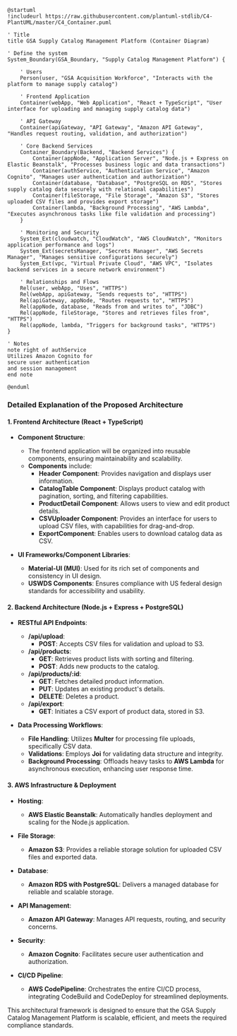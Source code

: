 ```plantuml
@startuml
!includeurl https://raw.githubusercontent.com/plantuml-stdlib/C4-PlantUML/master/C4_Container.puml

' Title
title GSA Supply Catalog Management Platform (Container Diagram)

' Define the system
System_Boundary(GSA_Boundary, "Supply Catalog Management Platform") {

    ' Users
    Person(user, "GSA Acquisition Workforce", "Interacts with the platform to manage supply catalog")

    ' Frontend Application
    Container(webApp, "Web Application", "React + TypeScript", "User interface for uploading and managing supply catalog data")

    ' API Gateway
    Container(apiGateway, "API Gateway", "Amazon API Gateway", "Handles request routing, validation, and authorization")

    ' Core Backend Services
    Container_Boundary(Backend, "Backend Services") {
        Container(appNode, "Application Server", "Node.js + Express on Elastic Beanstalk", "Processes business logic and data transactions")
        Container(authService, "Authentication Service", "Amazon Cognito", "Manages user authentication and authorization")
        Container(database, "Database", "PostgreSQL on RDS", "Stores supply catalog data securely with relational capabilities")
        Container(fileStorage, "File Storage", "Amazon S3", "Stores uploaded CSV files and provides export storage")
        Container(lambda, "Background Processing", "AWS Lambda", "Executes asynchronous tasks like file validation and processing")
    }

    ' Monitoring and Security
    System_Ext(cloudwatch, "CloudWatch", "AWS CloudWatch", "Monitors application performance and logs")
    System_Ext(secretsManager, "Secrets Manager", "AWS Secrets Manager", "Manages sensitive configurations securely")
    System_Ext(vpc, "Virtual Private Cloud", "AWS VPC", "Isolates backend services in a secure network environment")

    ' Relationships and Flows
    Rel(user, webApp, "Uses", "HTTPS")
    Rel(webApp, apiGateway, "Sends requests to", "HTTPS")
    Rel(apiGateway, appNode, "Routes requests to", "HTTPS")
    Rel(appNode, database, "Reads from and writes to", "JDBC")
    Rel(appNode, fileStorage, "Stores and retrieves files from", "HTTPS")
    Rel(appNode, lambda, "Triggers for background tasks", "HTTPS")
}

' Notes
note right of authService
Utilizes Amazon Cognito for
secure user authentication
and session management
end note

@enduml
```

### Detailed Explanation of the Proposed Architecture

#### 1. **Frontend Architecture (React + TypeScript)**

- **Component Structure**:
  - The frontend application will be organized into reusable components, ensuring maintainability and scalability.
  - **Components** include:
    - **Header Component**: Provides navigation and displays user information.
    - **CatalogTable Component**: Displays product catalog with pagination, sorting, and filtering capabilities.
    - **ProductDetail Component**: Allows users to view and edit product details.
    - **CSVUploader Component**: Provides an interface for users to upload CSV files, with capabilities for drag-and-drop.
    - **ExportComponent**: Enables users to download catalog data as CSV.
  
- **UI Frameworks/Component Libraries**:
  - **Material-UI (MUI)**: Used for its rich set of components and consistency in UI design.
  - **USWDS Components**: Ensures compliance with US federal design standards for accessibility and usability.

#### 2. **Backend Architecture (Node.js + Express + PostgreSQL)**

- **RESTful API Endpoints**:
  - **/api/upload**:
    - **POST**: Accepts CSV files for validation and upload to S3.
  - **/api/products**:
    - **GET**: Retrieves product lists with sorting and filtering.
    - **POST**: Adds new products to the catalog.
  - **/api/products/:id**:
    - **GET**: Fetches detailed product information.
    - **PUT**: Updates an existing product's details.
    - **DELETE**: Deletes a product.
  - **/api/export**:
    - **GET**: Initiates a CSV export of product data, stored in S3.

- **Data Processing Workflows**:
  - **File Handling**: Utilizes **Multer** for processing file uploads, specifically CSV data.
  - **Validations**: Employs **Joi** for validating data structure and integrity.
  - **Background Processing**: Offloads heavy tasks to **AWS Lambda** for asynchronous execution, enhancing user response time.

#### 3. **AWS Infrastructure & Deployment**

- **Hosting**:
  - **AWS Elastic Beanstalk**: Automatically handles deployment and scaling for the Node.js application.

- **File Storage**:
  - **Amazon S3**: Provides a reliable storage solution for uploaded CSV files and exported data.

- **Database**:
  - **Amazon RDS with PostgreSQL**: Delivers a managed database for reliable and scalable storage.

- **API Management**:
  - **Amazon API Gateway**: Manages API requests, routing, and security concerns.

- **Security**:
  - **Amazon Cognito**: Facilitates secure user authentication and authorization.

- **CI/CD Pipeline**:
  - **AWS CodePipeline**: Orchestrates the entire CI/CD process, integrating CodeBuild and CodeDeploy for streamlined deployments.
  
This architectural framework is designed to ensure that the GSA Supply Catalog Management Platform is scalable, efficient, and meets the required compliance standards.